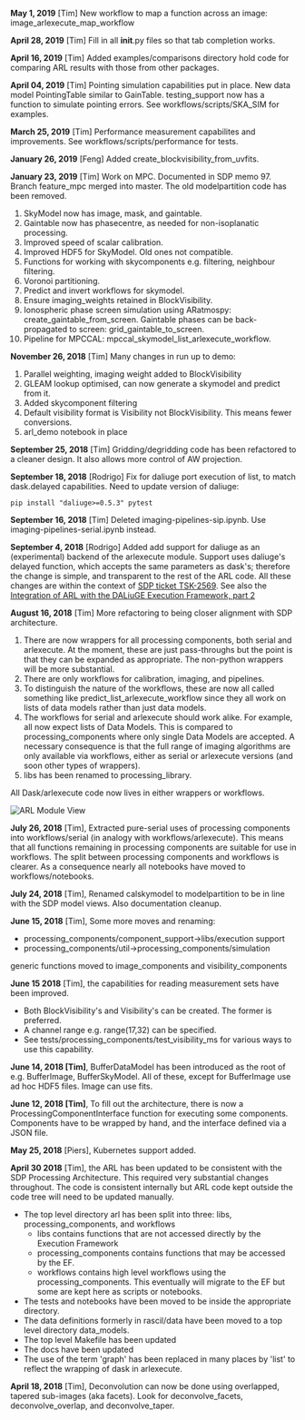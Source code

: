 **May 1, 2019** [Tim] New workflow to map a function across an image: image_arlexecute_map_workflow

**April 28, 2019** [Tim] Fill in all __init__.py files so that tab completion works.

**April 16, 2019** [Tim] Added examples/comparisons directory hold code for comparing ARL results with those from 
other packages.

**April 04, 2019** [Tim] Pointing simulation capabilities put in place. New data model PointingTable similar to 
GainTable. testing_support now has a function to simulate pointing errors. See workflows/scripts/SKA_SIM for examples.

**March 25, 2019** [Tim] Performance measurement capabilites and improvements. See workflows/scripts/performance for 
tests.

**January 26, 2019** [Feng] Added create_blockvisibility_from_uvfits.

**January 23, 2019** [Tim] Work on MPC. Documented in SDP memo 97.
Branch feature_mpc merged into master. The old modelpartition code has
been removed.
1. SkyModel now has image, mask, and gaintable.
2. Gaintable now has phasecentre, as needed for non-isoplanatic 
processing.
3. Improved speed of scalar calibration.
4. Improved HDF5 for SkyModel. Old ones not compatible.
5. Functions for working with skycomponents e.g. filtering, 
neighbour filtering.
6. Voronoi partitioning.
7. Predict and invert workflows for skymodel.
8. Ensure imaging_weights retained in BlockVisibility.
9. Ionospheric phase screen simulation using 
ARatmospy: create_gaintable_from_screen. Gaintable phases can be 
back-propagated to screen: grid_gaintable_to_screen.
10. Pipeline for MPCCAL: mpccal_skymodel_list_arlexecute_workflow.

**November 26, 2018** [Tim] Many changes in run up to demo:
1. Parallel weighting, imaging weight added to BlockVisibility
2. GLEAM lookup optimised, can now generate a skymodel and predict from it.
3. Added skycomponent filtering
4. Default visibility format is Visibility not BlockVisibility. This means fewer conversions.
5. arl_demo notebook in place

**September 25, 2018** [Tim] Gridding/degridding code has been refactored to a cleaner design. It also allows more 
control of AW projection.

**September 18, 2018** [Rodrigo] Fix for daliuge port execution of list, to match dask.delayed capabilities. Need to
update version of daliuge:

    pip install "daliuge>=0.5.3" pytest

**September 16, 2018** [Tim] Deleted imaging-pipelines-sip.ipynb. Use imaging-pipelines-serial.ipynb instead.

**September 4, 2018** [Rodrigo]  Added add support for daliuge as an (experimental) backend of the arlexecute module. 
Support uses daliuge's delayed function, which accepts the same parameters as dask's; therefore the change is simple, 
and transparent to the rest of the ARL code. All these changes are within the context of [SDP ticket 
TSK-2569](https://jira.ska-sdp.org/browse/TSK-2569). See also the 
[Integration of ARL with the DALiuGE Execution Framework, part 2](https://confluence.ska-sdp.org/display/WBS/Integration+of+ARL+with+the+DALiuGE+Execution+Framework%2C+part+2)

**August 16, 2018** [Tim] More refactoring to being closer alignment with SDP architecture.
1. There are now wrappers for all processing components, both serial and 
arlexecute. At the moment, these are just pass-throughs but the point is that they can
be expanded as appropriate. The non-python wrappers will be more substantial.
2. There are only workflows for calibration, imaging, and pipelines.
3. To distinguish the nature of the workflows, these are now all called something like
predict_list_arlexecute_workflow since they all work on lists of data models rather 
than just data models.
4. The workflows for serial and arlexecute should work alike. For example, all now 
expect lists of Data Models. This is compared to processing_components
where only single Data Models are accepted. A necessary consequence is
that the full range of imaging algorithms are only available via 
workflows, either as serial or arlexecute versions (and soon other
types of wrappers).
5. libs has been renamed to processing_library.

All Dask/arlexecute code now lives in either wrappers or workflows.

![ARL Module View](./docs/ARL_Module_View.png)


**July 26, 2018** [Tim], Extracted pure-serial uses of processing components 
into workflows/serial (in analogy with workflows/arlexecute). This means that
all functions remaining in processing components are suitable for use in
workflows. The split between processing components and workflows is clearer.
As a consequence nearly all notebooks have moved to workflows/notebooks.

**July 24, 2018** [Tim], Renamed calskymodel to modelpartition to 
be in line with the SDP model views. Also documentation cleanup.

**June 15, 2018** [Tim], Some more moves and renaming:
* processing_components/component_support->libs/execution support
* processing_components/util->processing_components/simulation

generic functions moved to image_components and visibility_components

**June 15 2018** [Tim], the capabilities for reading measurement sets have been improved.
* Both BlockVisibility's and Visibility's can be created. The former is preferred.
* A channel range e.g. range(17,32) can be specified.
* See tests/processing_components/test_visibility_ms for various ways to use this capability.

**June 14, 2018 [Tim]**, BufferDataModel has been introduced as the root of e.g. BufferImage, BufferSkyModel. All of 
these, except for BufferImage use ad hoc HDF5 files. Image can use fits.

**June 12, 2018 [Tim]**, To fill out the architecture, there is now a ProcessingComponentInterface function for executing 
some components. Components have to be wrapped by hand, and the interface defined via a JSON file.

**May 25, 2018** [Piers], Kubernetes support added.

**April 30 2018** [Tim], the ARL has been updated to be consistent with the SDP Processing Architecture. This required 
very substantial changes throughout. The code is consistent internally but ARL code kept outside the code tree will 
need to be updated manually.

* The top level directory arl has been split into three: libs, processing_components, and workflows
    - libs contains functions that are not accessed directly by the Execution Framework
    - processing_components contains functions that may be accessed by the EF. 
    - workflows contains high level workflows using the processing_components. This eventually will migrate to the EF
     but some are kept here as scripts or notebooks.
* The tests and notebooks have been moved to be inside the appropriate directory.
* The data definitions formerly in rascil/data have been moved to a top level directory data_models. 
* The top level Makefile has been updated
* The docs have been updated
* The use of the term 'graph' has been replaced in many places by 'list' to reflect the wrapping of dask in 
arlexecute.

**April 18, 2018** [Tim], Deconvolution can now be done using overlapped, tapered sub-images (aka facets).
Look for deconvolve_facets, deconvolve_overlap, and deconvolve_taper.

